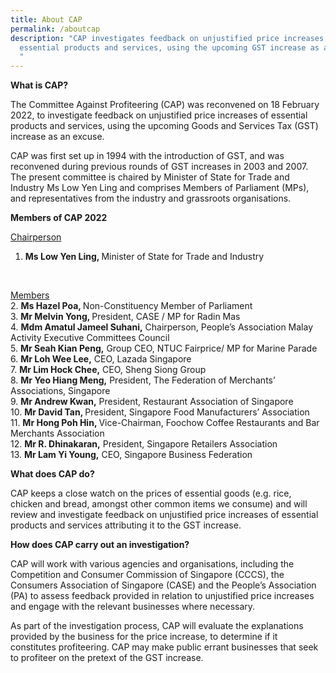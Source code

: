 ```yaml
---
title: About CAP
permalink: /aboutcap
description: "CAP investigates feedback on unjustified price increases of
  essential products and services, using the upcoming GST increase as an excuse.
  "
---
```

**What is CAP?**

The Committee Against Profiteering (CAP) was reconvened on 18 February 2022, to investigate feedback on unjustified price increases of  essential products and services, using the upcoming Goods and Services Tax (GST) increase as an excuse. 

CAP was first set up in 1994 with the introduction of GST, and was reconvened during previous rounds of GST increases in 2003 and 2007. The present committee is chaired by Minister of State for Trade and Industry Ms Low Yen Ling and comprises Members of Parliament (MPs), and representatives from the industry and grassroots organisations.

**Members of CAP 2022**

<u>Chairperson</u>
1.	<b>Ms Low Yen Ling, </b>Minister of State for Trade and Industry
<br>

<u>Members</u><br>
2\. <b>Ms Hazel Poa, </b>Non-Constituency Member of Parliament<br>
3. <b>Mr Melvin Yong, </b>President, CASE / MP for Radin Mas<br>
4. <b>Mdm Amatul Jameel Suhani,</b> Chairperson, People’s Association Malay Activity Executive Committees Council<br>
5.	<b>Mr Seah Kian Peng,</b> Group CEO, NTUC Fairprice/ MP for Marine Parade<br>
6.	<b>Mr Loh Wee Lee,</b> CEO, Lazada Singapore<br>
7.	<b>Mr Lim Hock Chee,</b> CEO, Sheng Siong Group<br>
8.	<b>Mr Yeo Hiang Meng,</b> President, The Federation of Merchants’ Associations, Singapore<br>
9.	<b>Mr Andrew Kwan,</b> President, Restaurant Association of Singapore<br>
10.	<b>Mr David Tan, </b>President, Singapore Food Manufacturers’ Association<br>
11.	<b>Mr Hong Poh Hin, </b>Vice-Chairman, Foochow Coffee Restaurants and Bar Merchants Association<br>
12.	<b>Mr R. Dhinakaran,</b> President, Singapore Retailers Association<br>
13.	<b>Mr Lam Yi Young,</b> CEO, Singapore Business Federation<br>


**What does CAP do?**

CAP keeps a close watch on the prices of essential goods (e.g. rice, chicken and bread, amongst other common items we consume) and will review and investigate feedback on unjustified price increases of essential products and services attributing it to the GST increase.

**How does CAP carry out an investigation?**

CAP will work with various agencies and organisations, including the Competition and Consumer Commission of Singapore (CCCS), the Consumers Association of Singapore (CASE) and the People’s Association (PA) to assess feedback provided in relation to unjustified price increases and engage with the relevant businesses where necessary.

As part of the investigation process, CAP will evaluate the explanations provided by the business for the price increase, to determine if it constitutes profiteering. CAP may make public errant businesses that seek to profiteer on the pretext of the GST increase.